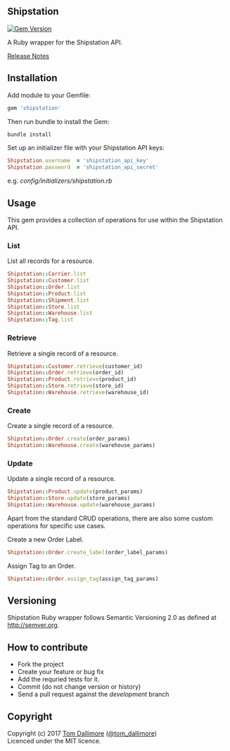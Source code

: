 ## Shipstation

[![Gem Version](https://badge.fury.io/rb/shipstation.svg)](https://badge.fury.io/rb/shipstation)

A Ruby wrapper for the Shipstation API.

[Release Notes](http://release.tomdallimore.com/projects/shipstation)

## Installation

Add module to your Gemfile:

```ruby
gem 'shipstation'
```

Then run bundle to install the Gem:

```sh
bundle install
```

Set up an initializer file with your Shipstation API keys:

```ruby
Shipstation.username  = 'shipstation_api_key'
Shipstation.password  = 'shipstation_api_secret'
```
e.g. *config/initializers/shipstation.rb*

## Usage

This gem provides a collection of operations for use within the Shipstation API.

### List

List all records for a resource.

```ruby
Shipstation::Carrier.list
Shipstation::Customer.list
Shipstation::Order.list
Shipstation::Product.list
Shipstation::Shipment.list
Shipstation::Store.list
Shipstation::Warehouse.list
Shipstation::Tag.list
```

### Retrieve

Retrieve a single record of a resource.

```ruby
Shipstation::Customer.retrieve(customer_id)
Shipstation::Order.retrieve(order_id)
Shipstation::Product.retrieve(product_id)
Shipstation::Store.retrieve(store_id)
Shipstation::Warehouse.retrieve(warehouse_id)
```

### Create

Create a single record of a resource.

```ruby
Shipstation::Order.create(order_params)
Shipstation::Warehouse.create(warehouse_params)
```

### Update

Update a single record of a resource.

```ruby
Shipstation::Product.update(product_params)
Shipstation::Store.update(store_params)
Shipstation::Warehouse.update(warehouse_params)
```

Apart from the standard CRUD operations, there are also some custom operations for specific use cases.

Create a new Order Label.

```ruby
Shipstation::Order.create_label(order_label_params)
```

Assign Tag to an Order.

```ruby
Shipstation::Order.assign_tag(assign_tag_params)
```

## Versioning

Shipstation Ruby wrapper follows Semantic Versioning 2.0 as defined at
<http://semver.org>.

## How to contribute

* Fork the project
* Create your feature or bug fix
* Add the requried tests for it.
* Commit (do not change version or history)
* Send a pull request against the *development* branch

## Copyright
Copyright (c) 2017 [Tom Dallimore](http://www.tomdallimore.com/?utm_source=shipstation&utm_medium=website&utm_campaign=tomdallimore) ([@tom_dallimore](http://twitter.com/tom_dallimore))  
Licenced under the MIT licence.

